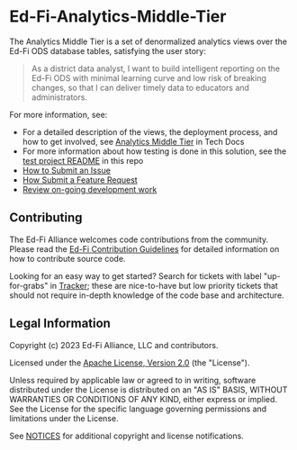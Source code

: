 # Ed-Fi-Analytics-Middle-Tier

The Analytics Middle Tier is a set of denormalized analytics views over the Ed-Fi ODS database tables, satisfying the user story:
> As a district data analyst, I want to build intelligent reporting on the Ed-Fi ODS with minimal learning curve and low risk of breaking changes, so that I can deliver timely data to educators and administrators.

For more information, see:

* For a detailed description of the views, the deployment process, and how to get involved, see [Analytics Middle Tier](https://techdocs.ed-fi.org/display/EDFITOOLS/Analytics+Middle+Tier) in Tech Docs
* For more information about how testing is done in this solution, see the [test project README](https://github.com/Ed-Fi-Alliance-OSS/Ed-Fi-Analytics-Middle-Tier/blob/main/src/EdFi.AnalyticsMiddleTier.Tests/readme.md) in this repo
* [How to Submit an Issue](https://techdocs.ed-fi.org/x/Y8uIBg)
* [How Submit a Feature Request](https://techdocs.ed-fi.org/x/0YADAQ)
* [Review on-going development work](https://tracker.ed-fi.org/projects/BIA/issues/BIA-1?filter=allopenissues)

## Contributing

The Ed-Fi Alliance welcomes code contributions from the community. Please read
the [Ed-Fi Contribution
Guidelines](https://techdocs.ed-fi.org/display/ETKB/Code+Contribution+Guidelines)
for detailed information on how to contribute source code.

Looking for an easy way to get started? Search for tickets with label
"up-for-grabs" in [Tracker](https://tracker.ed-fi.org/issues/?filter=14107); these are nice-to-have but low priority tickets that should not
require in-depth knowledge of the code base and architecture.

## Legal Information

Copyright (c) 2023 Ed-Fi Alliance, LLC and contributors.

Licensed under the [Apache License, Version 2.0](LICENSE) (the "License").

Unless required by applicable law or agreed to in writing, software
distributed under the License is distributed on an "AS IS" BASIS,
WITHOUT WARRANTIES OR CONDITIONS OF ANY KIND, either express or implied.
See the License for the specific language governing permissions and
limitations under the License.

See [NOTICES](NOTICES.md) for additional copyright and license notifications.